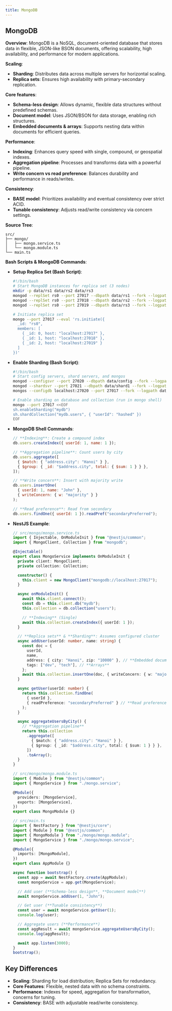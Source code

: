 ```yaml
---
title: MongoDB
---
```


## MongoDB

**Overview**: MongoDB is a NoSQL, document-oriented database that stores data in flexible, JSON-like BSON documents, offering scalability, high availability, and performance for modern applications.

**Scaling**:

- **Sharding**: Distributes data across multiple servers for horizontal scaling.
- **Replica sets**: Ensures high availability with primary-secondary replication.

**Core features**:

- **Schema-less design**: Allows dynamic, flexible data structures without predefined schemas.
- **Document model**: Uses JSON/BSON for data storage, enabling rich structures.
- **Embedded documents & arrays**: Supports nesting data within documents for efficient queries.

**Performance**:

- **Indexing**: Enhances query speed with single, compound, or geospatial indexes.
- **Aggregation pipeline**: Processes and transforms data with a powerful pipeline.
- **Write concern vs read preference**: Balances durability and performance in reads/writes.

**Consistency**:

- **BASE model**: Prioritizes availability and eventual consistency over strict ACID.
- **Tunable consistency**: Adjusts read/write consistency via concern settings.

**Source Tree**:

```
src/
├── mongo/
│   ├── mongo.service.ts
│   └── mongo.module.ts
└── main.ts
```

**Bash Scripts & MongoDB Commands**:

- **Setup Replica Set (Bash Script)**:

  ```bash
  #!/bin/bash
  # Start MongoDB instances for replica set (3 nodes)
  mkdir -p data/rs1 data/rs2 data/rs3
  mongod --replSet rs0 --port 27017 --dbpath data/rs1 --fork --logpath data/rs1.log
  mongod --replSet rs0 --port 27018 --dbpath data/rs2 --fork --logpath data/rs2.log
  mongod --replSet rs0 --port 27019 --dbpath data/rs3 --fork --logpath data/rs3.log

  # Initiate replica set
  mongo --port 27017 --eval 'rs.initiate({
    _id: "rs0",
    members: [
      { _id: 0, host: "localhost:27017" },
      { _id: 1, host: "localhost:27018" },
      { _id: 2, host: "localhost:27019" }
    ]
  })'
  ```

- **Enable Sharding (Bash Script)**:

  ```bash
  #!/bin/bash
  # Start config servers, shard servers, and mongos
  mongod --configsvr --port 27020 --dbpath data/config --fork --logpath data/config.log
  mongod --shardsvr --port 27021 --dbpath data/shard1 --fork --logpath data/shard1.log
  mongos --configdb localhost:27020 --port 27017 --fork --logpath data/mongos.log

  # Enable sharding on database and collection (run in mongo shell)
  mongo --port 27017 <<EOF
  sh.enableSharding("mydb")
  sh.shardCollection("mydb.users", { "userId": "hashed" })
  EOF
  ```

- **MongoDB Shell Commands**:

  ```javascript
  // **Indexing**: Create a compound index
  db.users.createIndex({ userId: 1, name: 1 });

  // **Aggregation pipeline**: Count users by city
  db.users.aggregate([
    { $match: { "address.city": "Hanoi" } },
    { $group: { _id: "$address.city", total: { $sum: 1 } } },
  ]);

  // **Write concern**: Insert with majority write
  db.users.insertOne(
    { userId: 1, name: "John" },
    { writeConcern: { w: "majority" } }
  );

  // **Read preference**: Read from secondary
  db.users.findOne({ userId: 1 }).readPref("secondaryPreferred");
  ```

- **NestJS Example**:

  ```typescript
  // src/mongo/mongo.service.ts
  import { Injectable, OnModuleInit } from "@nestjs/common";
  import { MongoClient, Collection } from "mongodb";

  @Injectable()
  export class MongoService implements OnModuleInit {
    private client: MongoClient;
    private collection: Collection;

    constructor() {
      this.client = new MongoClient("mongodb://localhost:27017");
    }

    async onModuleInit() {
      await this.client.connect();
      const db = this.client.db("mydb");
      this.collection = db.collection("users");

      // **Indexing** (Single)
      await this.collection.createIndex({ userId: 1 });
    }

    // **Replica sets** & **Sharding**: Assumes configured cluster
    async addUser(userId: number, name: string) {
      const doc = {
        userId,
        name,
        address: { city: "Hanoi", zip: "10000" }, // **Embedded documents**
        tags: ["dev", "tech"], // **Arrays**
      };
      await this.collection.insertOne(doc, { writeConcern: { w: "majority" } }); // **Write concern**
    }

    async getUser(userId: number) {
      return this.collection.findOne(
        { userId },
        { readPreference: "secondaryPreferred" } // **Read preference**
      );
    }

    async aggregateUsersByCity() {
      // **Aggregation pipeline**
      return this.collection
        .aggregate([
          { $match: { "address.city": "Hanoi" } },
          { $group: { _id: "$address.city", total: { $sum: 1 } } },
        ])
        .toArray();
    }
  }

  // src/mongo/mongo.module.ts
  import { Module } from "@nestjs/common";
  import { MongoService } from "./mongo.service";

  @Module({
    providers: [MongoService],
    exports: [MongoService],
  })
  export class MongoModule {}

  // src/main.ts
  import { NestFactory } from "@nestjs/core";
  import { Module } from "@nestjs/common";
  import { MongoModule } from "./mongo/mongo.module";
  import { MongoService } from "./mongo/mongo.service";

  @Module({
    imports: [MongoModule],
  })
  export class AppModule {}

  async function bootstrap() {
    const app = await NestFactory.create(AppModule);
    const mongoService = app.get(MongoService);

    // Add user (**Schema-less design**, **Document model**)
    await mongoService.addUser(1, "John");

    // Get user (**Tunable consistency**)
    const user = await mongoService.getUser(1);
    console.log(user);

    // Aggregate users (**Performance**)
    const aggResult = await mongoService.aggregateUsersByCity();
    console.log(aggResult);

    await app.listen(3000);
  }
  bootstrap();
  ```

## Key Differences

- **Scaling**: Sharding for load distribution; Replica Sets for redundancy.
- **Core Features**: Flexible, nested data with no schema constraints.
- **Performance**: Indexes for speed, aggregation for transformation, concerns for tuning.
- **Consistency**: BASE with adjustable read/write consistency.
